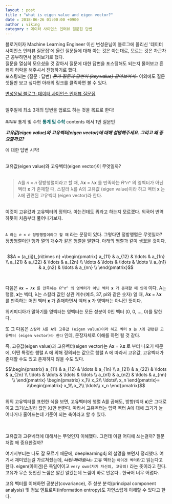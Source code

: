 ```yaml
---
layout : post
title : "what is eigen value and eigen vector?"
date : 2018-06-26 01:00:00 +0900
author : viking
category : 데이터 사이언스 인터뷰 질문집 답변
---
```

<script type="text/javascript"
       src="https://cdn.mathjax.org/mathjax/latest/MathJax.js?config=default">
</script>
블로거이자 Machine Learning Engineer 이신 변성윤님이 블로그에 올리신 '데이터 사이언스 인터뷰 질문집'에 올린 질문들에 대해 아는 것은 아는대로, 모르는 것은 차근차근 공부하면서 올려보기로 했다.
<br>
질문을 열심히 모으셨을 것 같아서 질문에 대한 답변을 포스팅해도 되는지 물어보고 흔쾌히 허락을 해주셔서 진행하기로 했다.
<br>
포스팅되는 {질문 : 답변} ~~*뭔가 질문과 답변이 {key:value} 같아보여서..*~~ 이외에도 질문 셋들만 보고 싶다면 아래의 링크를 클릭하면 볼 수 있다.

<a href="https://zzsza.github.io/data/2018/02/17/datascience-interivew-questions/">변성윤님 블로그: 데이터 사이언스 인터뷰 질문집</a>

<br>
일주일에 최소 3개의 답변을 업로드 하는 것을 목표로 한다!
<br><br>
#### 통계 및 수학
<strong><span style="color:#006666">통계 및 수학</span></strong> contents 에서 1번 질문인

<strong>_고유값(eigen value)와 고유벡터(eigen vector)에 대해 설명해주세요. 그리고 왜 중요할까요?_</strong>

에 대한 답변 시작!

<br>
고유값(eigen value)와 고유벡터(eigen vector)이 무엇일까?
<br><br>

>  A를 𝑛 × 𝑛 정방행렬이라고 할 때, A𝐱 = λ𝐱 를 만족하는 𝑅^𝑛^ 의 영벡터가 아닌 벡터 𝐱 가 존재할 때, 스칼라 λ를 A의 고유값 (eigen value)이라 하고 벡터 𝐱 는 λ에 관련된 고유벡터 (eigen vector)라 한다.

<br>
이것이 고유값과 고유벡터의 정의다. 아는건데도 뭐라고 하는지 모르겠다.
외국어 번역하듯이 처음부터 풀어나가보자.
<br><br>

`A 라는 𝑛 × 𝑛 정방행렬이라고 할 때` 라는 문장이 있다. 그렇다면 정방행렬은 무엇일까?
정방행렬이란 행과 열의 개수가 같은 행렬을 말한다. 아래의 행렬과 같이 생겼을 것이다. <br><br>


$$A = (a_{ij})_{n\times n} =\begin{pmatrix}
a_{11} & a_{12} & \ldots & a_{1n} \\
a_{21} & a_{22} & \ldots & a_{2n} \\
\ldots & \ldots & \ldots & \ldots \\
a_{n1} & a_{n2} & \ldots & a_{nn} \\ \end{pmatrix}$$

<br>

다음은  `A𝐱 = λ𝐱 를 만족하는 𝑅^𝑛^ 의 영벡터가 아닌 벡터 𝐱 가 존재할 때 인데` 이다.
A는 행렬, 𝐱는 벡터, λ는 스칼라 값인 상관 계수(예:5, 37, pi와 같은 숫자) 일 때, A𝐱 = λ𝐱 를 만족하는 어떤 벡터 𝐱 가 존재하면서 벡터 𝐱 가 영벡터는 아니란 뜻이다.

위키피디아가 말하기를 영벡터는 영벡터는 모든 성분이 0인 벡터 (0, 0, …, 0)를 말한다.

또 그 다음은 `스칼라 λ를 A의 고유값 (eigen value)이라 하고 벡터 𝐱 는 λ에 관련된 고유벡터 (eigen vector)라 한다` 인데, 문장자체로 이해를 하면 될 것 같다.
<br>

즉, 고유값(eigen value)과 고유벡터(eigen vector)는 A𝐱 = λ𝐱 로 부터 나오기 때문에, 어떤 특정한 행렬 A 에 의해 정의되는 값으로 행렬 A 에 따라서 고유값, 고유벡터가 존재할 수도 있고 존재하지 않을 수도 있다.
<br>

$$\begin{pmatrix}
a_{11} & a_{12} & \ldots & a_{1n} \\
a_{21} & a_{22} & \ldots & a_{2n} \\
\ldots & \ldots & \ldots & \ldots \\
a_{n1} & a_{n2} & \ldots & a_{nn} \\ \end{pmatrix}
\begin{pmatrix}
    x_1\\
    x_2\\
    \ldots\\
    x_n
  \end{pmatrix}=
  λ\begin{pmatrix}
      x_1\\
      x_2\\
      \ldots\\
      x_n
    \end{pmatrix}$$

<br>
위의 고유벡터를 표현한 식을 보면, 고유벡터에 행렬 A를 곱해도, 방향(벡터 𝐱)은 그대로이고 크기(스칼라 값인 λ)만 변한다. 따라서 고유벡터는 입력 벡터 A에 대해 크기가 늘어나거나 줄어드는데 기준이 되는 축이라고 할 수 있다.

<br><br>
고유값과 고유벡터에 대해서는 무엇인지 이해했다. 그런데 이걸 어디에 쓰는걸까? 질문처럼 왜 중요한걸까?

여기서부터는 나도 잘 모르기 때문에, deeplearning4j 의 설명을 보면서 정리했다. 여기서 재미있는걸 가르쳐줬는데, ~~*나만 재미있나..*~~ 고유 벡터는 `아이겐 벡터`라고 읽는다고 한다. eigen(아이겐)은 독일어이고 `very own(자기 자신의, 고유의)` 라는 뜻이라고 한다. 고유가 무슨 뜻인진 느낌은 알긴 알겠는데 느낌이 바로 안온다.. 한국어 너무 어렵다.
<br>

고유 벡터를 이해하면 공분산(covariance), 주 성분 분석(principal component analysis) 및 정보 엔트로피(information entropy)도 자연스럽게 이해할 수 있다고 한다.
